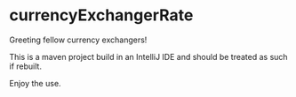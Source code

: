 # currencyExchangerRate

Greeting fellow currency exchangers!

This is a maven project build in an IntelliJ IDE and should be treated as such if rebuilt.

Enjoy the use.
